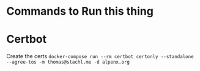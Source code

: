 # Commands to Run this thing
# Certbot
Create the certs
`docker-compose run --rm certbot certonly --standalone --agree-tos -m thomas@stachl.me -d alpenx.org`